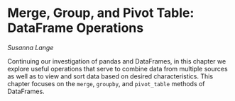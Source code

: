 # Merge, Group, and Pivot Table: DataFrame Operations

*Susanna Lange*

Continuing our investigation of pandas and DataFrames, in this chapter we explore useful operations that serve to combine data from multiple sources as well as to view and sort data based on desired characteristics. This chapter focuses on the `merge`, `groupby`, and `pivot_table` methods of DataFrames.